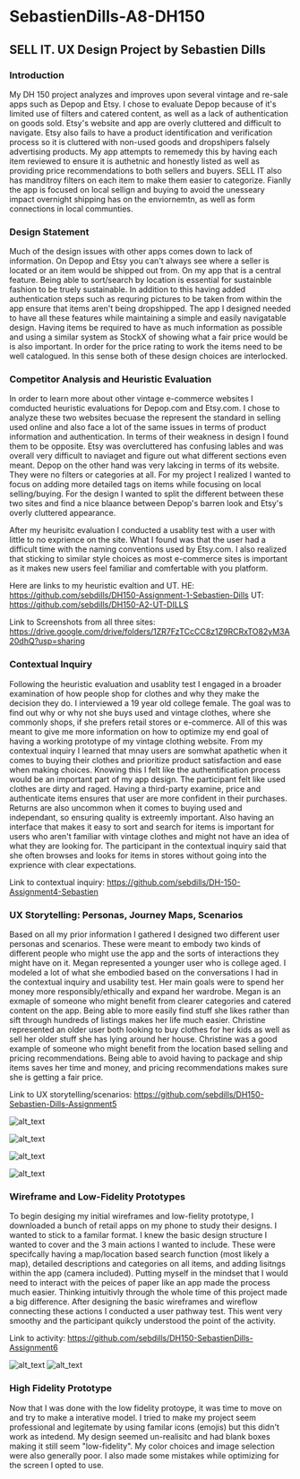 # SebastienDills-A8-DH150

## SELL IT. UX Design Project by Sebastien Dills
### Introduction
My DH 150 project analyzes and improves upon several vintage and re-sale apps such as Depop and Etsy. I chose to evaluate Depop because of it's limited use of filters and catered content, as well as a lack of authentication on goods sold. Etsy's website and app are overly cluttered and difficult to navigate. Etsy also fails to have a product identification and verification process so it is cluttered with non-used goods and dropshipers falsely advertising products. My app attempts to rememedy this by having each item reviewed to ensure it is authetnic and honestly listed as well as providing price recommendations to both sellers and buyers. SELL IT also has manditroy filters on each item to make them easier to categorize. Fianlly the app is focused on local sellign and buying to avoid the unesseary impact overnight shipping has on the enviornemtn, as well as form connections in local communties. 

### Design Statement
Much of the design issues with other apps comes down to lack of information. On Depop and Etsy you can't always see where a seller is located or an item would be shipped out from. On my app that is a central feature. Being able to sort/search by location is essential for sustainble fashion to be truely sustainable. In addition to this having added authentication steps such as requring pictures to be taken from within the app ensure that items aren't being dropshipped. The app I designed needed to have all these features while maintaining a simple and easily navigatable design. Having items be required to have as much information as possible and using a similar system as StockX of showing what a fair price would be is also important. In order for the price rating to work the items need to be well catalogued. In this sense both of these design choices are interlocked. 

### Competitor Analysis and Heuristic Evaluation
In order to learn more about other vintage e-commerce websites I comducted heuristic evaluations for Depop.com and Etsy.com. I chose to analyze these two websites becuase the represent the standard in selling used online and also face a lot of the same issues in terms of product information and authentication. In terms of their weakness in design I found them to be opposite. Etsy was overcluttered has confusing lables and was overall very difficult to naviaget and figure out what different sections even meant. Depop on the other hand was very lakcing in terms of its website. They were no filters or categories at all. For my project I realized I wanted to focus on adding more detailed tags on items while focusing on local selling/buying. For the design I wanted to split the different between these two sites and find a nice blaance between Depop's barren look and Etsy's overly cluttered appearance. 

After my heurisitc evaluation I conducted a usablity test with a user with little to no exprience on the site. What I found was that the user had a difficult time with the naming conventions used by Etsy.com. I also realized that sticking to similar style choices as most e-commerce sites is important as it makes new users feel familiar and comfertable with you platform. 

Here are links to my heuristic evaltion and UT.
HE: https://github.com/sebdills/DH150-Assignment-1-Sebastien-Dills
UT: https://github.com/sebdills/DH150-A2-UT-DILLS

Link to Screenshots from all three sites: https://drive.google.com/drive/folders/1ZR7FzTCcCC8z1Z9RCRxTO82yM3A20dhQ?usp=sharing

### Contextual Inquiry 
Following the heuristic evaluation and usablity test I engaged in a broader examination of how people shop for clothes and why they make the decision they do. I interviewed a 19 year old college female. The goal was to find out why or why not she buys used and vintage clothes, where she commonly shops, if she prefers retail stores or e-commerce. All of this was meant to give me more information on how to optimize my end goal of having a working prototype of my vintage clothing website. From my contextual inquiry I learned that mnay users are somwhat apathetic when it comes to buying their clothes and prioritize product satisfaction and ease when making choices. Knowing this I felt like the authentification process would be an important part of my app design. The participant felt like used clothes are dirty and raged. Having a third-party examine, price and authenticate items ensures that user are more confident in their purchases. Returns are also uncommon when it comes to buying used and independant, so ensuring quality is extreemly important. Also having an interface that makes it easy to sort and search for items is important for users who aren't familiar with vintage clothes and might not have an idea of what they are looking for. The participant in the contextual inquiry said that she often browses and looks for items in stores without going into the exprience with clear expectations. 

Link to contextual inquiry: https://github.com/sebdills/DH-150-Assignment4-Sebastien

### UX Storytelling: Personas, Journey Maps, Scenarios
Based on all my prior information I gathered I designed two different user personas and scenarios. These were meant to embody two kinds of different people who might use the app and the sorts of interactions they might have on it. Megan represented a younger user who is college aged. I modeled a lot of what she embodied based on the conversations I had in the contextual inquiry and usability test. Her main goals were to spend her money more responsibly/ethically and expand her wardrobe. Megan is an exmaple of someone who might benefit from clearer categories and catered content on the app. Being able to more easily find stuff she likes rather than sift through hundreds of listings makes her life much easier. Christine represented an older user both looking to buy clothes for her kids as well as sell her older stuff she has lying around her house. Christine was a good example of someone who might benefit from the location based selling and pricing recommendations. Being able to avoid having to package and ship items saves her time and money, and pricing recommendations makes sure she is getting a fair price.

Link to UX storytelling/scenarios: https://github.com/sebdills/DH150-Sebastien-Dills-Assignment5

![alt_text](https://github.com/sebdills/SebastienDills-A8-DH150/blob/main/christinebio.png)

![alt_text](https://github.com/sebdills/SebastienDills-A8-DH150/blob/main/meganbio.png)

![alt_text](https://github.com/sebdills/SebastienDills-A8-DH150/blob/main/christinescenario.png)

![alt_text](https://github.com/sebdills/SebastienDills-A8-DH150/blob/main/meganscenario.png)


### Wireframe and Low-Fidelity Prototypes
To begin desiging my initial wireframes and low-fielity prototype, I downloaded a bunch of retail apps on my phone to study their designs. I wanted to stick to a familar format. I knew the basic design structure I wanted to cover and the 3 main actions I wanted to include. These were specifcally having a map/location based search function (most likely a map), detailed descriptions and categories on all items, and adding lisitngs within the app (camera included). Putting myself in the mindset that I would need to interact with the peices of paper like an app made the process much easier. Thinking intuitivly through the whole time of this project made a big difference. After designing the basic wireframes and wireflow connecting these actions I conducted a user pathway test. This went very smoothy and the participant quikcly understood the point of the activity. 

Link to activity: https://github.com/sebdills/DH150-SebastienDills-Assignment6

![alt_text](https://github.com/sebdills/SebastienDills-A8-DH150/blob/main/Screen%20Shot%202020-12-07%20at%201.58.08%20AM.png)
![alt_text](https://github.com/sebdills/SebastienDills-A8-DH150/blob/main/Screen%20Shot%202020-12-07%20at%201.58.16%20AM.png)

### High Fidelity Prototype
Now that I was done with the low fidelity protoype, it was time to move on and try to make a interative model. I tried to make my project seem professional and legitemate by using familar icons (emojis) but this didn't work as intedend. My design seemed un-realisitc and had blank boxes making it still seem "low-fidelity". My color choices and image selection were also generally poor. I also made some mistakes while optimizing for the screen I opted to use. 






